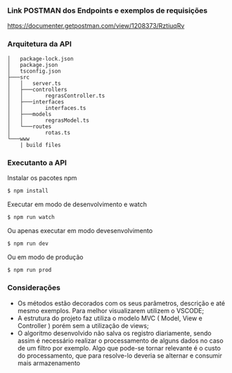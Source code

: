 ### Link POSTMAN dos Endpoints e exemplos de requisições
https://documenter.getpostman.com/view/1208373/RztiuqRv

### Arquitetura da API
```
│   package-lock.json
│   package.json
│   tsconfig.json
├───src
│   │   server.ts
│   ├───controllers
│   │       regrasController.ts
│   ├───interfaces
│   │       interfaces.ts
│   ├───models
│   │       regrasModel.ts
│   └───routes
│           rotas.ts
└───www
    | build files
 ```
 
 ### Executanto a API
Instalar os pacotes npm
```sh
$ npm install
```
Executar em modo de desenvolvimento e watch
```sh
$ npm run watch
```
Ou apenas executar em modo devesenvolvimento
```sh
$ npm run dev
```
Ou em modo de produção
```sh
$ npm run prod
```

### Considerações
- Os métodos estão decorados com os seus parâmetros, descrição e até mesmo exemplos. Para melhor visualizarem utilizem o VSCODE;
- A estrutura do projeto faz utiliza o modelo MVC ( Model, View e Controller ) porém sem a utilização de views;
- O algoritmo desenvolvido não salva os registro diariamente, sendo assim é necessário realizar o processamento de alguns dados no caso de um filtro por exemplo. Algo que pode-se tornar relevante é o custo do processamento, que para resolve-lo deveria se alternar e consumir mais armazenamento

